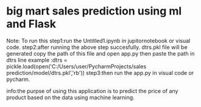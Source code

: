 # big mart sales prediction using ml and Flask


Note: To run this
 step1:run the Untitled1.ipynb in jupitornotebook or visual code.
 step2:after running the above step succesfully.
       dtrs.pkl file will be generated copy the path of this file and 
       open app.py then paste the path in dtrs line   example :dtrs = pickle.load(open('C:/Users/user/PycharmProjects/sales prediction/model/dtrs.pkl','rb'))
step3:then run the app.py in visual code or pycharm.


info:the purpse of using this application is to predict  the price of any product  based on the data using machine learning.
